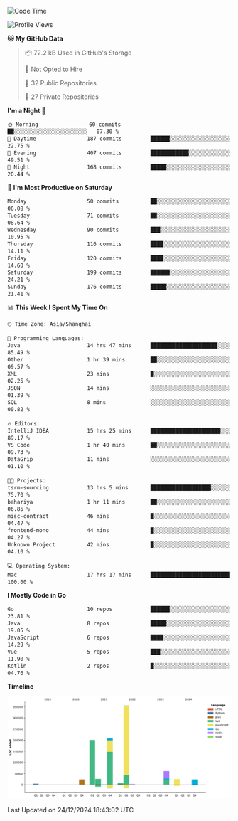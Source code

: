 <!--START_SECTION:waka-->
![Code Time](http://img.shields.io/badge/Code%20Time-3%2C000%20hrs%2040%20mins-blue)

![Profile Views](http://img.shields.io/badge/Profile%20Views-0-blue)

**🐱 My GitHub Data** 

> 📦 72.2 kB Used in GitHub's Storage 
 > 
> 🚫 Not Opted to Hire
 > 
> 📜 32 Public Repositories 
 > 
> 🔑 27 Private Repositories 
 > 
**I'm a Night 🦉** 

```text
🌞 Morning                60 commits          ██░░░░░░░░░░░░░░░░░░░░░░░   07.30 % 
🌆 Daytime                187 commits         ██████░░░░░░░░░░░░░░░░░░░   22.75 % 
🌃 Evening                407 commits         ████████████░░░░░░░░░░░░░   49.51 % 
🌙 Night                  168 commits         █████░░░░░░░░░░░░░░░░░░░░   20.44 % 
```
📅 **I'm Most Productive on Saturday** 

```text
Monday                   50 commits          ██░░░░░░░░░░░░░░░░░░░░░░░   06.08 % 
Tuesday                  71 commits          ██░░░░░░░░░░░░░░░░░░░░░░░   08.64 % 
Wednesday                90 commits          ███░░░░░░░░░░░░░░░░░░░░░░   10.95 % 
Thursday                 116 commits         ████░░░░░░░░░░░░░░░░░░░░░   14.11 % 
Friday                   120 commits         ████░░░░░░░░░░░░░░░░░░░░░   14.60 % 
Saturday                 199 commits         ██████░░░░░░░░░░░░░░░░░░░   24.21 % 
Sunday                   176 commits         █████░░░░░░░░░░░░░░░░░░░░   21.41 % 
```


📊 **This Week I Spent My Time On** 

```text
🕑︎ Time Zone: Asia/Shanghai

💬 Programming Languages: 
Java                     14 hrs 47 mins      █████████████████████░░░░   85.49 % 
Other                    1 hr 39 mins        ██░░░░░░░░░░░░░░░░░░░░░░░   09.57 % 
XML                      23 mins             █░░░░░░░░░░░░░░░░░░░░░░░░   02.25 % 
JSON                     14 mins             ░░░░░░░░░░░░░░░░░░░░░░░░░   01.39 % 
SQL                      8 mins              ░░░░░░░░░░░░░░░░░░░░░░░░░   00.82 % 

🔥 Editors: 
IntelliJ IDEA            15 hrs 25 mins      ██████████████████████░░░   89.17 % 
VS Code                  1 hr 40 mins        ██░░░░░░░░░░░░░░░░░░░░░░░   09.73 % 
DataGrip                 11 mins             ░░░░░░░░░░░░░░░░░░░░░░░░░   01.10 % 

🐱‍💻 Projects: 
tsrm-sourcing            13 hrs 5 mins       ███████████████████░░░░░░   75.70 % 
bahariya                 1 hr 11 mins        ██░░░░░░░░░░░░░░░░░░░░░░░   06.85 % 
misc-contract            46 mins             █░░░░░░░░░░░░░░░░░░░░░░░░   04.47 % 
frontend-mono            44 mins             █░░░░░░░░░░░░░░░░░░░░░░░░   04.27 % 
Unknown Project          42 mins             █░░░░░░░░░░░░░░░░░░░░░░░░   04.10 % 

💻 Operating System: 
Mac                      17 hrs 17 mins      █████████████████████████   100.00 % 
```

**I Mostly Code in Go** 

```text
Go                       10 repos            ██████░░░░░░░░░░░░░░░░░░░   23.81 % 
Java                     8 repos             █████░░░░░░░░░░░░░░░░░░░░   19.05 % 
JavaScript               6 repos             ████░░░░░░░░░░░░░░░░░░░░░   14.29 % 
Vue                      5 repos             ███░░░░░░░░░░░░░░░░░░░░░░   11.90 % 
Kotlin                   2 repos             █░░░░░░░░░░░░░░░░░░░░░░░░   04.76 % 
```



**Timeline**

![Lines of Code chart](https://raw.githubusercontent.com/youtiaoguagua/youtiaoguagua/master/assets/bar_graph.png)


 Last Updated on 24/12/2024 18:43:02 UTC
<!--END_SECTION:waka-->